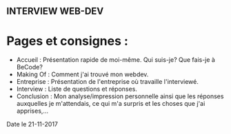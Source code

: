 ## INTERVIEW WEB-DEV
# Pages et consignes : 



   - Accueil : Présentation rapide de moi-même. Qui suis-je? Que fais-je à BeCode?
   - Making Of : Comment j'ai trouvé mon webdev.
   - Entreprise : Présentation de l'entreprise où travaille l'interviewé.
   - Interview : Liste de questions et réponses.
   - Conclusion : Mon analyse/impression personnelle ainsi que les réponses auxquelles je m'attendais, ce qui m'a surpris et les choses que j'ai apprises,...

Date le 21-11-2017

